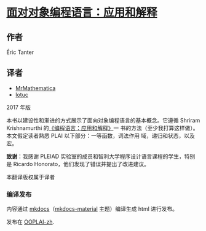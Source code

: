 # [面对对象编程语言：应用和解释](https://users.dcc.uchile.cl/~etanter/ooplai/)

## 作者
Éric Tanter

## 译者

- [MrMathematica](https://github.com/mrmathematica)
- [lotuc](https://github.com/lotuc)

2017 年版

本书以建设性和渐进的方式展示了面向对象编程语言的基本概念。它遵循 Shriram
Krishnamurthi
的[《编程语言：应用和解释》](https://github.com/lotuc/PLAI-cn/blob/master/SUMMARY.md)一
书的方法（至少我打算这样做）。本文假定读者熟悉 PLAI 以下部分：一等函数，词法作用
域，递归和状态，以及宏。

**致谢**：我感谢 PLEIAD 实验室的成员和智利大学程序设计语言课程的学生，特别是
Ricardo Honorato，他们发现了错误并提出了改进建议。

本翻译版权属于译者

### 编译发布

内容通过
[mkdocs](https://github.com/mkdocs/mkdocs)（[mkdocs-material](https://github.com/squidfunk/mkdocs-material)
主题）编译生成 html 进行发布。

发布在 [OOPLAI-zh](https://mrmathematica.github.io/ooplai-zh/).
